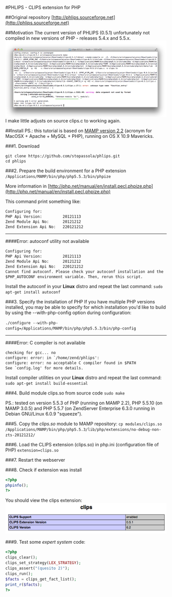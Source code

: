 #PHLIPS - CLIPS extension for PHP

##Original repository
[http://phlips.sourceforge.net](http://phlips.sourceforge.net)

##Motivation
The current version of PHLIPS (0.5.1) unfortunately not compiled in new versions of PHP - releases 5.4.x and 5.5.x.
![](https://github.com/stopassola/phlips/blob/master/README_images/PHLIPS_errors.png)    
I make little adjusts on source clips.c to working again.

##Install
PS.: this tutorial is based on [MAMP version 2.2](http://www.mamp.info) (acronym for MacOSX + Apache + MySQL + PHP), running on OS X 10.9 Mavericks.

###1. Download
```
git clone https://github.com/stopassola/phlips.git
cd phlips
```

###2. Prepare the build environment for a PHP extension
`/Applications/MAMP/bin/php/php5.5.3/bin/phpize`

More information in [http://php.net/manual/en/install.pecl.phpize.php](http://php.net/manual/en/install.pecl.phpize.php)

This command print something like:
```
Configuring for:
PHP Api Version:         20121113
Zend Module Api No:      20121212
Zend Extension Api No:   220121212
```
***
####Error: autoconf utility not available
```
Configuring for:
PHP Api Version:         20121113
Zend Module Api No:      20121212
Zend Extension Api No:   220121212
Cannot find autoconf. Please check your autoconf installation and the
$PHP_AUTOCONF environment variable. Then, rerun this script.
```
Install the autoconf in your **Linux** distro and repeat the last command:
`sudo apt-get install autoconf`

###3. Specify the installation of PHP
If you have multiple PHP versions installed, you may be able to specify for which installation you'd like to build by using the --with-php-config option during configuration:

`./configure --with-php-config=/Applications/MAMP/bin/php/php5.5.3/bin/php-config`

***
####Error: C compiler is not available 
```
checking for gcc... no
configure: error: in `/home/zend/phlips':
configure: error: no acceptable C compiler found in $PATH
See `config.log' for more details.
```
Install compiler utilities on your **Linux** distro and repeat the last command:
`sudo apt-get install build-essential`

###4. Build module clips.so from source code
`sudo make`

PS.: tested on version 5.5.3 of PHP (running on MAMP 2.2), PHP 5.5.10 (on MAMP 3.0.5) and PHP 5.5.7 (on ZendServer Enterprise 6.3.0 running in Debian GNU/Linux 6.0.9 "squeeze").

###5. Copy the _clips.so_ module to MAMP repository:
`cp modules/clips.so /Applications/MAMP/bin/php/php5.5.3/lib/php/extensions/no-debug-non-zts-20121212/`

###6. Load the CLIPS extension (clips.so) in php.ini (configuration file of PHP)
`extension=clips.so`

###7. Restart the webserver

###8. Check if extension was install
```php
<?php
phpinfo();
?>
```
You should view the clips extension:
![](https://github.com/stopassola/phlips/blob/master/README_images/PHLIPS_phpini.png) 

###9. Test some _expert system_ code:
```php
<?php
clips_clear();
clips_set_strategy(LEX_STRATEGY);
clips_assert("(quesito 2)");
clips_run();
$facts = clips_get_fact_list();
print_r($facts);
?>
```